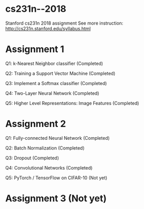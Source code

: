 # cs231n--2018
Stanford cs231n 2018 assignment
See more instruction:
http://cs231n.stanford.edu/syllabus.html

# Assignment 1
Q1: k-Nearest Neighbor classifier (Completed)

Q2: Training a Support Vector Machine (Completed)

Q3: Implement a Softmax classifier (Completed)

Q4: Two-Layer Neural Network (Completed)

Q5: Higher Level Representations: Image Features (Completed)

# Assignment 2
Q1: Fully-connected Neural Network (Completed)

Q2: Batch Normalization (Completed)

Q3: Dropout (Completed)

Q4: Convolutional Networks (Completed)

Q5: PyTorch / TensorFlow on CIFAR-10 (Not yet)

# Assignment 3 (Not yet)
